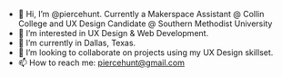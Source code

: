 - 👋 Hi, I’m @piercehunt. Currently a Makerspace Assistant @ Collin College and UX Design Candidate @ Southern Methodist University
- 👀 I’m interested in UX Design & Web Development.
- 🌱 I’m currently in Dallas, Texas.
- 💞️ I’m looking to collaborate on projects using my UX Design skillset.
- 📫 How to reach me: piercehunt@gmail.com

<!---
piercehunt/piercehunt is a ✨ special ✨ repository because its `README.md` (this file) appears on your GitHub profile.
You can click the Preview link to take a look at your changes.
--->
